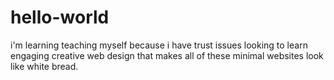 # hello-world
i'm learning
teaching myself because i have trust issues
looking to learn engaging creative web design that makes 
all of these minimal websites look like white bread.
